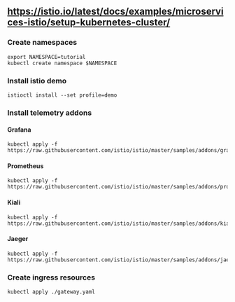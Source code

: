 ## https://istio.io/latest/docs/examples/microservices-istio/setup-kubernetes-cluster/

### Create namespaces

```shell
export NAMESPACE=tutorial
kubectl create namespace $NAMESPACE
```

### Install istio demo


```shell
istioctl install --set profile=demo
```


### Install telemetry addons

#### Grafana

```shell
kubectl apply -f https://raw.githubusercontent.com/istio/istio/master/samples/addons/grafana.yaml
```

#### Prometheus

```shell
kubectl apply -f https://raw.githubusercontent.com/istio/istio/master/samples/addons/prometheus.yaml
```

#### Kiali

```shell
kubectl apply -f https://raw.githubusercontent.com/istio/istio/master/samples/addons/kiali.yaml
```

#### Jaeger

```shell
kubectl apply -f https://raw.githubusercontent.com/istio/istio/master/samples/addons/jaeger.yaml
```

### Create ingress resources

```shell
kubectl apply ./gateway.yaml
```